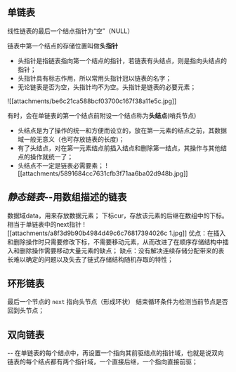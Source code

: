 ## 单链表
线性链表的最后一个结点指针为“空”（NULL）

链表中第一个结点的存储位置叫做**头指针**
- 头指针是指链表指向第一个结点的指针，若链表有头结点，则是指向头结点的指针；
- 头指针具有标志作用，所以常用头指针冠以链表的名字；
- 无论链表是否为空，头指针均不为空。头指针是链表的必要元素；

![[attachments/be6c21ca588bcf03700c167f38a11e5c.jpg]]

有时，会在单链表的第一个结点前附设一个结点称为**头结点**(哨兵节点)
- 头结点是为了操作的统一和方便而设立的，放在第一元素的结点之前，其数据域一般无意义（也可存放链表的长度)；
- 有了头结点，对在第一元素结点前插入结点和删除第一结点，其操作与其他结点的操作就统一了；
- 头结点不一定是链表必需要素；
![[attachments/5891684cc7631cfb3f71aa6ba02d948b.jpg]]

## *静态链表*--用数组描述的链表
数据域data，用来存放数据元素；
下标cur，存放该元素的后继在数组中的下标。相当于单链表中的next指针
![[attachments/a8f3d9b90b4984d49c6c76817394026c 1.jpg]]
优点：在插入和删除操作时只需要修改下标，不需要移动元素，从而改进了在顺序存储结构中插入和删除操作需要移动大量元素的缺点；
缺点：没有解决连续存储分配带来的表长难以确定的问题以及失去了链式存储结构随机存取的特性；

## 环形链表
最后一个节点的 `next` 指向头节点（形成环状）
	结束循环条件为检测当前节点是否回到头节点；
## 双向链表
  -- 在单链表的每个结点中，再设置一个指向其前驱结点的指针域，也就是说双向链表的每个结点都有两个指针域，一个直接后继，一个指向直接前驱；